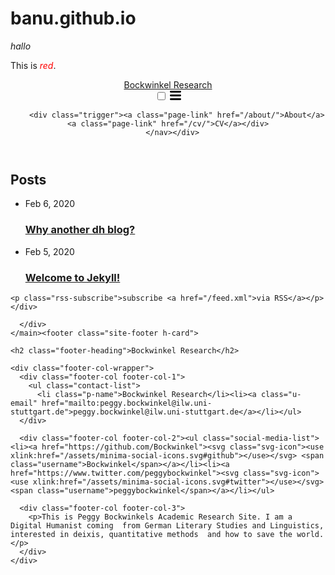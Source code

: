# banu.github.io
*hallo*
<p>This is <em style="color: red">red</em>.</p>
<!DOCTYPE html>
<html lang="en"><head>
  <meta charset="utf-8">
  <meta http-equiv="X-UA-Compatible" content="IE=edge">
  <meta name="viewport" content="width=device-width, initial-scale=1"><!-- Begin Jekyll SEO tag v2.6.1 -->
<title>Bockwinkel Research | This is Peggy Bockwinkels Academic Research Site. I am a Digital Humanist coming from German Literary Studies and Linguistics, interested in deixis, quantitative methods and how to save the world.</title>
<meta name="generator" content="Jekyll v3.8.5" />
<meta property="og:title" content="Bockwinkel Research" />
<meta property="og:locale" content="en_US" />
<meta name="description" content="This is Peggy Bockwinkels Academic Research Site. I am a Digital Humanist coming from German Literary Studies and Linguistics, interested in deixis, quantitative methods and how to save the world." />
<meta property="og:description" content="This is Peggy Bockwinkels Academic Research Site. I am a Digital Humanist coming from German Literary Studies and Linguistics, interested in deixis, quantitative methods and how to save the world." />
<link rel="canonical" href="https://bockwinkel.github.io/website//" />
<meta property="og:url" content="https://bockwinkel.github.io/website//" />
<meta property="og:site_name" content="Bockwinkel Research" />
<script type="application/ld+json">
{"@type":"WebSite","headline":"Bockwinkel Research","url":"https://bockwinkel.github.io/website//","name":"Bockwinkel Research","description":"This is Peggy Bockwinkels Academic Research Site. I am a Digital Humanist coming from German Literary Studies and Linguistics, interested in deixis, quantitative methods and how to save the world.","@context":"https://schema.org"}</script>
<!-- End Jekyll SEO tag -->
<link rel="stylesheet" href="/assets/main.css"><link type="application/atom+xml" rel="alternate" href="https://bockwinkel.github.io/website//feed.xml" title="Bockwinkel Research" /></head>
<body><header class="site-header" role="banner">

  <div class="wrapper"><a class="site-title" rel="author" href="/">Bockwinkel Research</a><nav class="site-nav">
        <input type="checkbox" id="nav-trigger" class="nav-trigger" />
        <label for="nav-trigger">
          <span class="menu-icon">
            <svg viewBox="0 0 18 15" width="18px" height="15px">
              <path d="M18,1.484c0,0.82-0.665,1.484-1.484,1.484H1.484C0.665,2.969,0,2.304,0,1.484l0,0C0,0.665,0.665,0,1.484,0 h15.032C17.335,0,18,0.665,18,1.484L18,1.484z M18,7.516C18,8.335,17.335,9,16.516,9H1.484C0.665,9,0,8.335,0,7.516l0,0 c0-0.82,0.665-1.484,1.484-1.484h15.032C17.335,6.031,18,6.696,18,7.516L18,7.516z M18,13.516C18,14.335,17.335,15,16.516,15H1.484 C0.665,15,0,14.335,0,13.516l0,0c0-0.82,0.665-1.483,1.484-1.483h15.032C17.335,12.031,18,12.695,18,13.516L18,13.516z"/>
            </svg>
          </span>
        </label>

        <div class="trigger"><a class="page-link" href="/about/">About</a><a class="page-link" href="/cv/">CV</a></div>
      </nav></div>
</header>
<main class="page-content" aria-label="Content">
      <div class="wrapper">
        <div class="home">
<h2 class="post-list-heading">Posts</h2>
    <ul class="post-list"><li><span class="post-meta">Feb 6, 2020</span>
        <h3>
          <a class="post-link" href="/learnings/2020/02/06/Learnings.html">
            Why another dh blog?
          </a>
        </h3></li><li><span class="post-meta">Feb 5, 2020</span>
        <h3>
          <a class="post-link" href="/jekyll/update/2020/02/05/welcome-to-jekyll.html">
            Welcome to Jekyll!
          </a>
        </h3></li></ul>

    <p class="rss-subscribe">subscribe <a href="/feed.xml">via RSS</a></p></div>

      </div>
    </main><footer class="site-footer h-card">
  <data class="u-url" href="/"></data>

  <div class="wrapper">

    <h2 class="footer-heading">Bockwinkel Research</h2>

    <div class="footer-col-wrapper">
      <div class="footer-col footer-col-1">
        <ul class="contact-list">
          <li class="p-name">Bockwinkel Research</li><li><a class="u-email" href="mailto:peggy.bockwinkel@ilw.uni-stuttgart.de">peggy.bockwinkel@ilw.uni-stuttgart.de</a></li></ul>
      </div>

      <div class="footer-col footer-col-2"><ul class="social-media-list"><li><a href="https://github.com/Bockwinkel"><svg class="svg-icon"><use xlink:href="/assets/minima-social-icons.svg#github"></use></svg> <span class="username">Bockwinkel</span></a></li><li><a href="https://www.twitter.com/peggybockwinkel"><svg class="svg-icon"><use xlink:href="/assets/minima-social-icons.svg#twitter"></use></svg> <span class="username">peggybockwinkel</span></a></li></ul>
</div>

      <div class="footer-col footer-col-3">
        <p>This is Peggy Bockwinkels Academic Research Site. I am a Digital Humanist coming  from German Literary Studies and Linguistics, interested in deixis, quantitative methods  and how to save the world.  </p>
      </div>
    </div>

  </div>

</footer>
</body>

</html>
